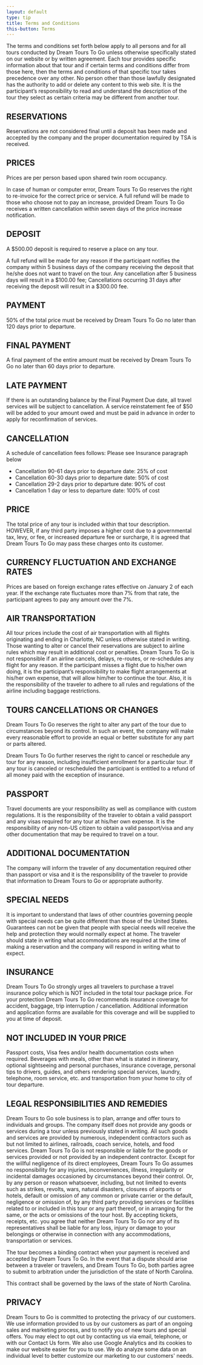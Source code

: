 ```yaml
---
layout: default
type: tip
title: Terms and Conditions
this-button: Terms
---
```

<p>The terms and conditions set forth below apply to all persons and for all tours conducted by Dream Tours To Go unless otherwise specifically stated on our website or by written agreement.  Each tour provides specific information about that tour and if certain terms and conditions differ from those here, then the terms and conditions of that specific tour takes precedence over any other. No person other than those lawfully designated has the authority to add or delete any content to this web site.  It is the participant’s responsibility to read and understand the description of the tour they select as certain criteria may be different from another tour.</p>
<h2>RESERVATIONS</h2>
<p>Reservations are not considered final until a deposit has been made and accepted by the company and the proper documentation required by TSA is received.</p>
<h2>PRICES</h2>
<p>Prices are per person based upon shared twin room occupancy. </p>
<p>In case of human or computer error, Dream Tours To Go reserves the right to re-invoice for the correct price or service. A full refund will be made to those who choose not to pay an increase, provided Dream Tours To Go receives a written cancellation within seven days of the price increase notification.
<h2>DEPOSIT</h2>
<p>A $500.00 deposit is required to reserve a place on any tour. </p>
<p>A full refund will be made for any reason if the participant notifies the company within 5 business days of the company receiving the deposit that he/she does not want to travel on the tour.  Any cancellation after 5 business days will result in a $100.00 fee; Cancellations occurring 31 days after receiving the deposit will result in a $300.00 fee.</p>
<h2>PAYMENT</h2>
<p>50% of the total price must be received by Dream Tours To Go no later than 120 days prior to departure.</p>
<h2>FINAL PAYMENT</h2>
<p>A final payment of the entire amount must be received by Dream Tours To Go no later than 60 days prior to departure. </p>
<h2>LATE PAYMENT</h2>
<p>If there is an outstanding balance by the Final Payment Due date, all travel services will be subject to cancellation.  A service reinstatement fee of $50 will be added to your amount owed and must be paid in advance in order to apply for reconfirmation of services.</p>
<h2>CANCELLATION</h2>
<p>A schedule of cancellation fees follows:  Please see Insurance paragraph below</p>
<ul>
<li>Cancellation 90-61 days prior to departure date:  25% of cost</li>
<li>Cancellation 60-30 days prior to departure date:  50% of cost</li>
<li>Cancellation 29-2   days prior to departure date:   90% of cost</li>
<li>Cancellation 1 day   or  less   to   departure date: 100% of cost</li>
</ul>
<h2>PRICE</h2>
<p>The total price of any tour is included within that tour description.  HOWEVER, if any third party imposes a higher cost due to a governmental tax, levy, or fee, or increased departure fee or surcharge, it is agreed that Dream Tours To Go may pass these charges onto its customer. </p>
<h2>CURRENCY FLUCTUATION AND EXCHANGE RATES</h2>
<p>Prices are based on foreign exchange rates effective on January 2 of each year.  If the exchange rate fluctuates more than 7% from that rate, the participant agrees to pay any amount over the 7%.</p>
<h2>AIR TRANSPORTATION</h2>
<p>All tour prices include the cost of air transportation with all flights originating and ending in Charlotte, NC unless otherwise stated in writing.  Those wanting to alter or cancel their reservations are subject to airline rules which may result in additional cost or penalties.   Dream Tours To Go is not responsible if an airline cancels, delays, re-routes, or re-schedules any flight for any reason.  If the participant misses a flight due to his/her own doing, it is the participant’s responsibility to make flight arrangements at his/her own expense, that will allow him/her to continue the tour. Also, it is the responsibility of the traveler to adhere to all rules and regulations of the airline including baggage restrictions.</p>
<h2>TOURS CANCELLATIONS OR CHANGES</h2>
<p>Dream Tours To Go reserves the right to alter any part of the tour due to circumstances beyond its control.  In such an event, the company will make every reasonable effort to provide an equal or better substitute for any part or parts altered.</p>
<p>Dream Tours To Go further reserves the right to cancel or reschedule any tour for any reason, including insufficient enrollment for a particular tour.  If any tour is canceled or rescheduled the participant is entitled to a refund of all money paid with the exception of insurance. </p>
<h2>PASSPORT</h2>
<p>Travel documents are your responsibility as well as compliance with custom regulations.   It is the responsibility of the traveler to obtain a valid passport and any visas required for any tour at his/her own expense.    It is the responsibility of any non-US citizen to obtain a valid passport/visa and any other documentation that may be required to travel on a tour.</p>
<h2>ADDITIONAL DOCUMENTATION</h2>
<p>The company will inform the traveler of any documentation required other than passport or visa and it is the responsibility of the traveler to provide that information to Dream Tours to Go or appropriate authority.</p>
<h2>SPECIAL NEEDS</h2>
<p>It is important to understand that laws of other countries governing people with special needs can be quite different than those of the United States.  Guarantees can not be given that people with special needs will receive the help and protection they would normally expect at home. The traveler should state in writing what accommodations are required at the time of making a reservation and the company will respond in writing what to expect.</p>
<h2>INSURANCE</h2>
<p>Dream Tours To Go strongly urges all travelers to purchase a travel insurance policy which is NOT included in the total tour package price. For your protection Dream Tours To Go recommends insurance coverage for accident, baggage, trip interruption / cancellation.  Additional information and application forms are available for this coverage and will be supplied to you at time of deposit.</p>
<h2>NOT INCLUDED IN YOUR PRICE</h2>
<p>Passport costs, Visa fees and/or health documentation costs when required.  Beverages with meals, other than what is stated in itinerary, optional sightseeing and personal purchases, insurance coverage, personal tips to drivers, guides, and others rendering special services, laundry, telephone, room service, etc. and transportation from your home to city of tour departure. </p>
<h2>LEGAL RESPONSIBILITIES AND REMEDIES</h2>
<p>Dream Tours to Go sole business is to plan, arrange and offer tours to individuals and groups.  The company itself does not provide any goods or services during a tour unless previously stated in writing.  All such goods and services are provided by numerous, independent contractors such as but not limited to airlines, railroads, coach service, hotels, and food services.  Dream Tours To Go is not responsible or liable for the goods or services provided or not provided by an independent contractor.  Except for the willful negligence of its direct employees, Dream Tours To Go assumes no responsibility for any injuries, inconveniences, illness, irregularity or incidental damages occasioned by circumstances beyond their control.  Or, by any person or reason whatsoever, including, but not limited to events such as strikes, revolts, wars, natural disasters, closures of airports or hotels, default or omission of any common or private carrier or the default, negligence or omission of, by any third party providing services or facilities related to or included in this tour or any part thereof, or in arranging for the same, or the acts or omissions of the tour host.  By accepting tickets, receipts, etc. you agree that neither Dream Tours To Go nor any of its representatives shall be liable for any loss, injury or damage to your belongings or otherwise in connection with any accommodations, transportation or services.</p>
 
<p>The tour becomes a binding contract when your payment is received and accepted by Dream Tours To Go.  In the event that a dispute should arise between a traveler or travelers, and Dream Tours To Go, both parties agree to submit to arbitration under the jurisdiction of the state of North Carolina.</p>
 
<p>This contract shall be governed by the laws of the state of North Carolina.</p>
<h2>PRIVACY</h2>
<p>Dream Tours to Go is committed to protecting the privacy of our customers. We use information provided to us by our customers as part of an ongoing sales and marketing process, and to notify you of new tours and special offers. You may elect to opt out by contacting us via email, telephone, or with our Contact Us form. We also use Google Analytics and its cookies to make our website easier for you to use. We do analyze some data on an individual level to better customize our marketing to our customers' needs.</p>
